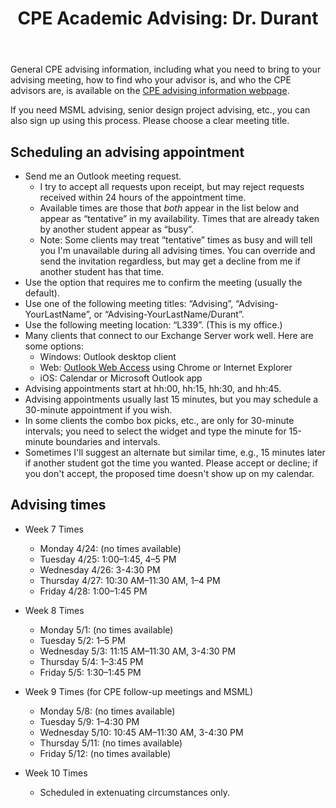 ﻿---
title: "CPE Academic Advising: Dr. Durant"
---

General CPE advising information, including what you need to bring to your advising meeting, how to find who your advisor is, and who the CPE advisors are, is available on the
[CPE advising information webpage](./).

If you need MSML advising, senior design project advising, etc., you can also sign up using this process. Please choose a clear meeting title.

## Scheduling an advising appointment

* Send me an Outlook meeting request.
  * I try to accept all requests upon receipt, but may reject requests received within 24 hours of the appointment time.
  * Available times are those that *both* appear in the list below and appear as &ldquo;tentative&rdquo; in my availability. Times that are already taken by another student appear as &ldquo;busy&rdquo;.
  * Note: Some clients may treat &ldquo;tentative&rdquo; times as busy and will tell you I'm unavailable during all advising times. You can override and send the invitation regardless, but may get a decline from me if another student has that time.
* Use the option that requires me to confirm the meeting (usually the default).
* Use one of the following meeting titles: &ldquo;Advising&rdquo;, &ldquo;Advising-YourLastName&rdquo;, or &ldquo;Advising-YourLastName/Durant&rdquo;.
* Use the following meeting location: &ldquo;L339&rdquo;. (This is my office.)
* Many clients that connect to our Exchange Server work well. Here are some options:
  * Windows: Outlook desktop client
  * Web: [Outlook Web Access](https://outlook.office365.com/) using Chrome or Internet Explorer
  * iOS: Calendar or Microsoft Outlook app
* Advising appointments start at hh:00, hh:15, hh:30, and hh:45.
* Advising appointments usually last 15 minutes, but you may schedule a 30-minute appointment if you wish.
* In some clients the combo box picks, etc., are only for 30-minute intervals; you need to select the widget and type the minute for 15-minute boundaries and intervals.
* Sometimes I'll suggest an alternate but similar time, e.g., 15 minutes later if another student got the time you wanted. Please accept or decline; if you don't accept, the proposed time doesn't show up on my calendar.

## Advising times

* Week 7 Times
  * Monday 4/24: (no times available)
  * Tuesday 4/25: 1:00–1:45, 4–5 PM
  * Wednesday 4/26: 3-4:30 PM
  * Thursday 4/27: 10:30 AM–11:30 AM, 1–4 PM
  * Friday 4/28: 1:00–1:45 PM

* Week 8 Times
  * Monday 5/1: (no times available)
  * Tuesday 5/2: 1–5 PM
  * Wednesday 5/3: 11:15 AM–11:30 AM, 3-4:30 PM
  * Thursday 5/4: 1–3:45 PM
  * Friday 5/5: 1:30–1:45 PM

* Week 9 Times (for CPE follow-up meetings and MSML)
  * Monday 5/8: (no times available)
  * Tuesday 5/9: 1–4:30 PM
  * Wednesday 5/10: 10:45 AM–11:30 AM, 3-4:30 PM
  * Thursday 5/11: (no times available)
  * Friday 5/12: (no times available)

* Week 10 Times
  * Scheduled in extenuating circumstances only.
